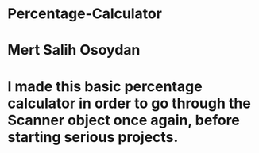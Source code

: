 # Percentage-Calculator
# Mert Salih Osoydan
# I made this basic percentage calculator in order to go through the Scanner object once again, before starting serious projects.
